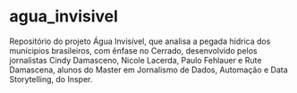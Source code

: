 # agua_invisivel
Repositório do projeto Água Invisível, que analisa a pegada hídrica dos munícipios brasileiros, com ênfase no Cerrado, desenvolvido pelos jornalistas Cindy Damasceno, Nicole Lacerda, Paulo Fehlauer e Rute Damascena, alunos do Master em Jornalismo de Dados, Automação e Data Storytelling, do Insper.
